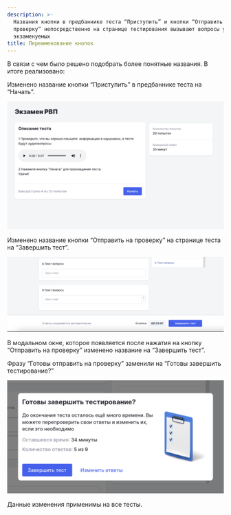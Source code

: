```yaml
---
description: >-
  Названия кнопки в предбаннике теста “Приступить” и кнопки “Отправить на
  проверку” непосредственно на странице тестирования вызывают вопросы у
  экзаменуемых
title: Переименование кнопок
---
```


В связи с чем было решено подобрать более понятные названия. В итоге реализовано:

Изменено название кнопки “Приступить” в предбаннике теста на “Начать”.

![](<../../.gitbook/assets/Снимок экрана 2024-06-07 в 15.58.52.png>)

Изменено название кнопки “Отправить на проверку” на странице теста на “Завершить тест”.

![](<../../.gitbook/assets/Снимок экрана 2024-06-07 в 16.00.47.png>)

В модальном окне, которое появляется после нажатия на кнопку “Отправить на проверку”  изменено название на “Завершить тест”.

Фразу “Готовы отправить на проверку” заменили на “Готовы завершить тестирование?”

![](<../../.gitbook/assets/Снимок экрана 2024-06-07 в 16.01.11.png>)

Данные изменения применимы на все тесты.